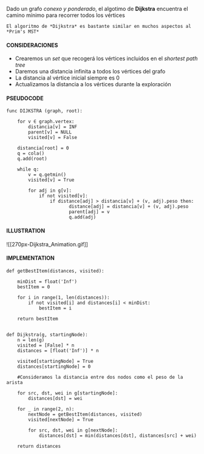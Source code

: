 Dado un grafo *conexo y ponderado*, el algotimo de **Dijkstra** encuentra el camino mínimo para recorrer todos los vértices

```ad-info
El algoritmo de *Dijkstra* es bastante similar en muchos aspectos al *Prim's MST*
```

#### CONSIDERACIONES
- Crearemos un *set* que recogerá los vértices incluidos en el *shortest path tree*
- Daremos una distancia infinita a todos los vértices del grafo
- La distancia al vértice inicial siempre es 0
- Actualizamos la distancia a los vértices durante la exploración

#### PSEUDOCODE

```pseudocode
func DIJKSTRA (graph, root):       
    
	for v ∈ graph.vertex:
	    distancia[v] = INF
	    parent[v] = NULL
        visited[v] = False
    
    distancia[root] = 0
    q = cola()
    q.add(root)
    
    while q:
        v = q.getmin()
        visited[v] = True
        
        for adj in g[v]:
		    if not visited[v]:     
                if distance[adj] > distancia[v] + (v, adj).peso then:
                       distance[adj] = distancia[v] + (v, adj).peso
                       parent[adj] = v
                       q.add(adj)
```

#### ILLUSTRATION

![[270px-Dijkstra_Animation.gif]]

#### IMPLEMENTATION

```python3
def getBestItem(distances, visited):  
    
    minDist = float('Inf')  
    bestItem = 0  
    
    for i in range(1, len(distances)):  
        if not visited[i] and distances[i] < minDist:  
            bestItem = i  
    
    return bestItem  
  
  
def Dijkstra(g, startingNode):  
    n = len(g)  
    visited = [False] * n  
    distances = [float('Inf')] * n  
    
    visited[startingNode] = True  
    distances[startingNode] = 0  
    
    #Consideramos la distancia entre dos nodos como el peso de la arista  
    
    for src, dst, wei in g[startingNode]:  
        distances[dst] = wei  
    
    for _ in range(2, n):  
        nextNode = getBestItem(distances, visited)  
        visited[nextNode] = True  
        
        for src, dst, wei in g[nextNode]:  
            distances[dst] = min(distances[dst], distances[src] + wei)   
    
    return distances
```

